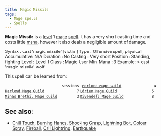 ```yaml
---
title: Magic Missile
tags:
  - Mage spells
  - Spells
---
```

**Magic Missile** is a [level](level "wikilink") 1
[mage](mage "wikilink") [spell](spell "wikilink"). It has a very short
casting time and costs little [mana](mana "wikilink"), however it also
deals a negligible amount of damage.

Syntax : cast 'magic missile' \[victim\] Type : Offensive spell,
physical Accumulative: N/A Duration : No Casting : Very short Position :
Standing, fighting Level : Level 1 Class : Magic User Min. Mana : 3
Example: \> cast 'magic missile' wolf

This spell can be learned from:

`                          Sessions `
[`Forlond Mage Guild`](Forlond_Mage_Guild "wikilink")`               4`
[`Harlond Mage Guild`](Harlond_Mage_Guild "wikilink")`               7`
[`Lórien Mage Guild`](Lórien_Mage_Guild "wikilink")`                5`
[`Minas Brethil Mage Guild`](Minas_Brethil_Mage_Guild "wikilink")`         3`
[`Rivendell Mage Guild`](Rivendell_Mage_Guild "wikilink")`             8`

## See also:

- [Chill Touch](Chill_Touch "wikilink"), [Burning
  Hands](Burning_Hands "wikilink"), [Shocking
  Grasp](Shocking_Grasp "wikilink"), [Lightning
  Bolt](Lightning_Bolt "wikilink"), [Colour
  Spray](Colour_Spray "wikilink"), [Fireball](Fireball "wikilink"),
  [Call Lightning](Call_Lightning "wikilink"),
  [Earthquake](Earthquake "wikilink")
